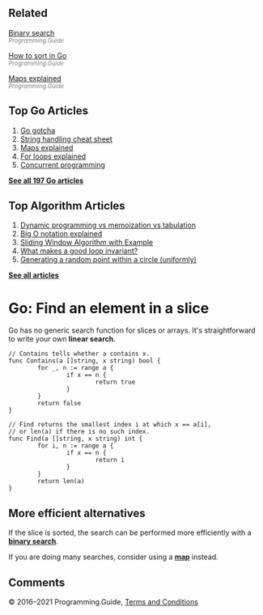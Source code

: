 



## Related

[Binary search](binary-search.html)  
<span style="color: grey; font-style: italic; font-size: smaller">Programming.Guide</span>

[How to sort in Go](how-to-sort-in-go.html)  
<span style="color: grey; font-style: italic; font-size: smaller">Programming.Guide</span>

[Maps explained](maps-explained.html)  
<span style="color: grey; font-style: italic; font-size: smaller">Programming.Guide</span>

## Top Go Articles

1.  [Go gotcha](go-gotcha.html)
2.  [String handling cheat sheet](string-functions-reference-cheat-sheet.html)
3.  [Maps explained](maps-explained.html)
4.  [For loops explained](for-loop.html)
5.  [Concurrent programming](go-concurrency-tutorial.html)

[**See all 197 Go articles**](index.html)



## Top Algorithm Articles

1.  [Dynamic programming vs memoization vs tabulation](../dynamic-programming-vs-memoization-vs-tabulation.html)
2.  [Big O notation explained](../big-o-notation-explained.html)
3.  [Sliding Window Algorithm with Example](../sliding-window-example.html)
4.  [What makes a good loop invariant?](../what-makes-a-good-loop-invariant.html)
5.  [Generating a random point within a circle (uniformly)](../random-point-within-circle.html)

[**See all articles**](../index.html)

# Go: Find an element in a slice

Go has no generic search function for slices or arrays. It's straightforward to write your own **linear search**.

    // Contains tells whether a contains x.
    func Contains(a []string, x string) bool {
            for _, n := range a {
                    if x == n {
                            return true
                    }
            }
            return false
    }

    // Find returns the smallest index i at which x == a[i],
    // or len(a) if there is no such index.
    func Find(a []string, x string) int {
            for i, n := range a {
                    if x == n {
                            return i
                    }
            }
            return len(a)
    }

## More efficient alternatives

If the slice is sorted, the search can be performed more efficiently with a [**binary search**](binary-search.html).

If you are doing many searches, consider using a [**map**](maps-explained.html) instead.

## Comments



© 2016–2021 Programming.Guide, [Terms and Conditions](../terms-and-conditions.html)
